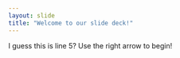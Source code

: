 ```yaml
---
layout: slide
title: "Welcome to our slide deck!"
---
```

I guess this is line 5?
Use the right arrow to begin!
